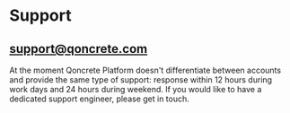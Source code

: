 # Support

## support@qoncrete.com

At the moment Qoncrete Platform doesn't differentiate between accounts and provide the same type of support: response within 12 hours during work days and 24 hours during weekend. If you would like to have a dedicated support engineer, please get in touch.

